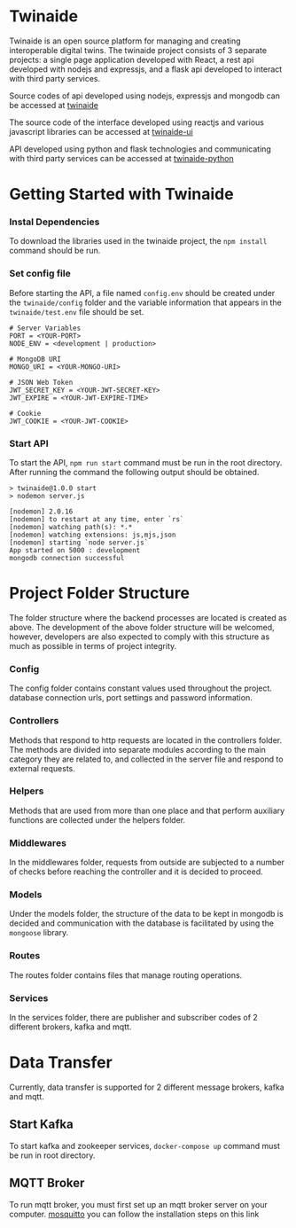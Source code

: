 # Twinaide

Twinaide is an open source platform for managing and creating interoperable digital twins. The twinaide project consists of 3 separate projects: a single page application developed with React, a rest api developed with nodejs and expressjs, and a flask api developed to interact with third party services.

Source codes of api developed using nodejs, expressjs and mongodb can be accessed at [twinaide](https://github.com/suatbayir1/twinaide)

The source code of the interface developed using reactjs and various javascript libraries can be accessed at [twinaide-ui](https://github.com/suatbayir1/twinaide-ui)

API developed using python and flask technologies and communicating with third party services can be accessed at [twinaide-python](https://github.com/suatbayir1/twinaide-python)

# Getting Started with Twinaide

### Instal Dependencies

To download the libraries used in the twinaide project, the `npm install` command should be run.

### Set config file
Before starting the API, a file named `config.env` should be created under the `twinaide/config` folder and the variable information that appears in the `twinaide/test.env` file should be set.

```
# Server Variables
PORT = <YOUR-PORT>
NODE_ENV = <development | production>

# MongoDB URI
MONGO_URI = <YOUR-MONGO-URI>

# JSON Web Token
JWT_SECRET_KEY = <YOUR-JWT-SECRET-KEY>
JWT_EXPIRE = <YOUR-JWT-EXPIRE-TIME>

# Cookie
JWT_COOKIE = <YOUR-JWT-COOKIE>
```

### Start API

To start the API, `npm run start` command must be run in the root directory. After running the command the following output should be obtained.

```
> twinaide@1.0.0 start
> nodemon server.js

[nodemon] 2.0.16
[nodemon] to restart at any time, enter `rs`
[nodemon] watching path(s): *.*
[nodemon] watching extensions: js,mjs,json
[nodemon] starting `node server.js`
App started on 5000 : development
mongodb connection successful
```

# Project Folder Structure

The folder structure where the backend processes are located is created as above. The development of the above folder structure will be welcomed, however, developers are also expected to comply with this structure as much as possible in terms of project integrity.

### Config

The config folder contains constant values used throughout the project. database connection urls, port settings and password information.

### Controllers

Methods that respond to http requests are located in the controllers folder. The methods are divided into separate modules according to the main category they are related to, and collected in the server file and respond to external requests.

### Helpers

Methods that are used from more than one place and that perform auxiliary functions are collected under the helpers folder.

### Middlewares

In the middlewares folder, requests from outside are subjected to a number of checks before reaching the controller and it is decided to proceed.

### Models

Under the models folder, the structure of the data to be kept in mongodb is decided and communication with the database is facilitated by using the `mongoose` library.

### Routes

The routes folder contains files that manage routing operations.

### Services

In the services folder, there are publisher and subscriber codes of 2 different brokers, kafka and mqtt.

# Data Transfer

Currently, data transfer is supported for 2 different message brokers, kafka and mqtt.

## Start Kafka

To start kafka and zookeeper services, `docker-compose up` command must be run in root directory. 

## MQTT Broker

To run mqtt broker, you must first set up an mqtt broker server on your computer. [mosquitto](https://mosquitto.org/) you can follow the installation steps on this link